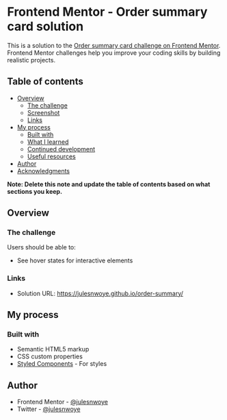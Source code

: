 # Frontend Mentor - Order summary card solution

This is a solution to the [Order summary card challenge on Frontend Mentor](https://www.frontendmentor.io/challenges/order-summary-component-QlPmajDUj). Frontend Mentor challenges help you improve your coding skills by building realistic projects. 

## Table of contents

- [Overview](#overview)
  - [The challenge](#the-challenge)
  - [Screenshot](#screenshot)
  - [Links](#links)
- [My process](#my-process)
  - [Built with](#built-with)
  - [What I learned](#what-i-learned)
  - [Continued development](#continued-development)
  - [Useful resources](#useful-resources)
- [Author](#author)
- [Acknowledgments](#acknowledgments)

**Note: Delete this note and update the table of contents based on what sections you keep.**

## Overview

### The challenge

Users should be able to:

- See hover states for interactive elements

### Links

- Solution URL: https://julesnwoye.github.io/order-summary/

## My process

### Built with

- Semantic HTML5 markup
- CSS custom properties
- [Styled Components](https://styled-components.com/) - For styles


## Author

- Frontend Mentor - [@julesnwoye](https://www.frontendmentor.io/profile/julesnwoye)
- Twitter - [@julesnwoye](https://www.twitter.com/julesnwoye)

